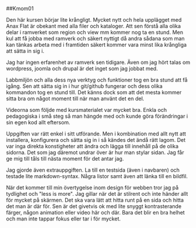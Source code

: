##Kmom01

Den här kursen börjar lite krångligt. Mycket nytt och hela upplägget med Anax Flat är obekant med alla filer och kataloger. Att sen förstå alla olika delar i ramverket som region och view mm kommer nog ta en stund. Men kul att få jobba med ramverk och säkert nyttigt då andra sådana som man kan tänkas arbeta med i framtiden säkert kommer vara minst lika krångliga att sätta in sig i.

Jag har ingen erfarenhet av ramverk sen tidigare. Även om jag hört talas om wordpress, joomla och drupal är det inget som jag jobbat med.

Labbmiljön och alla dess nya verktyg och funktioner tog en bra stund att få igång. Sen att sätta sig in i hur git/github fungerar och dess olika kommandon tog en stund till. Det känns dock som att det mesta kommer sitta bra om något moment till när man använt det en del.

Videorna som följde med kursmaterialet var mycket bra. Enkla och pedagogiska i små steg så man hängde med och kunde göra förändringar i sin egen kod allt eftersom.

Uppgiften var rätt enkel i sitt utförande. Men i kombination med allt nytt att installera, konfigurera och sätta sig in i så kändes det ändå rätt lagom. Det var inga direkta konstigheter att ändra och lägga till innehåll på de olika sidorna. Det som jag däremot undrar över är hur man stylar sidan. Jag får ge mig till tåls till nästa moment för det antar jag.

Jag gjorde även extrauppgiften. La till en testsida (även i navbaren) och testade lite markdown-syntax. Några listor samt även att länka till en bildfil.

När det kommer till min övertygelse inom design för webben tror jag på tydlighet och "less is more". Jag gillar när det är stilrent och inte händer allt för mycket på skärmen. Det ska vara lätt att hitta runt på en sida och hitta det man är där för. Sen är det givetvis ok med lite snyggt kontrasterande färger, någon animation eller video här och där. Bara det blir en bra helhet och man inte tappar fokus eller tar i för mycket.
